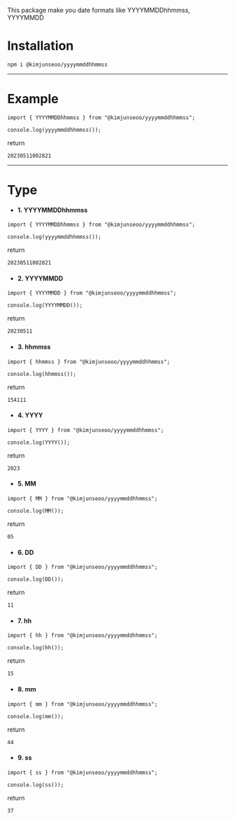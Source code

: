 This package make you date formats like YYYYMMDDhhmmss, YYYYMMDD

# Installation

```
npm i @kimjunseoo/yyyymmddhhmmss
```

---

# Example

```
import { YYYYMMDDhhmmss } from "@kimjunseoo/yyyymmddhhmmss";

console.log(yyyymmddhhmmss());
```

return

```
20230511002821
```

---

# Type

- #### 1. YYYYMMDDhhmmss

```
import { YYYYMMDDhhmmss } from "@kimjunseoo/yyyymmddhhmmss";

console.log(yyyymmddhhmmss());
```

return

```
20230511002821
```

- #### 2. YYYYMMDD

```
import { YYYYMMDD } from "@kimjunseoo/yyyymmddhhmmss";

console.log(YYYYMMDD());
```

return

```
20230511
```

- #### 3. hhmmss

```
import { hhmmss } from "@kimjunseoo/yyyymmddhhmmss";

console.log(hhmmss());
```

return

```
154111
```

- #### 4. YYYY

```
import { YYYY } from "@kimjunseoo/yyyymmddhhmmss";

console.log(YYYY());
```

return

```
2023
```

- #### 5. MM

```
import { MM } from "@kimjunseoo/yyyymmddhhmmss";

console.log(MM());
```

return

```
05
```

- #### 6. DD

```
import { DD } from "@kimjunseoo/yyyymmddhhmmss";

console.log(DD());
```

return

```
11
```

- #### 7. hh

```
import { hh } from "@kimjunseoo/yyyymmddhhmmss";

console.log(hh());
```

return

```
15
```

- #### 8. mm

```
import { mm } from "@kimjunseoo/yyyymmddhhmmss";

console.log(mm());
```

return

```
44
```

- #### 9. ss

```
import { ss } from "@kimjunseoo/yyyymmddhhmmss";

console.log(ss());
```

return

```
37
```
